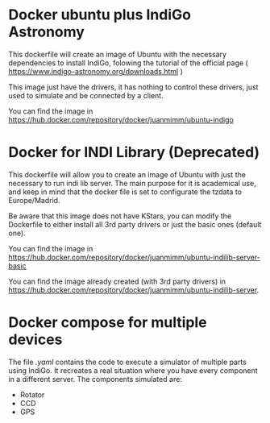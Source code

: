 # Docker ubuntu plus IndiGo Astronomy

This dockerfile will create an image of Ubuntu with the necessary dependencies to install IndiGo, folowing the tutorial of the official page ( https://www.indigo-astronomy.org/downloads.html )

This image just have the drivers, it has nothing to control these drivers, just used to simulate and be connected by a client.

You can find the image in https://hub.docker.com/repository/docker/juanmimm/ubuntu-indigo

# Docker for INDI Library (Deprecated)

This dockerfile will allow you to create an image of Ubuntu with just the necessary to run indi lib server.
The main purpose for it is academical use, and keep in mind that the docker file is set to configurate the tzdata to Europe/Madrid.

Be aware that this image does not have KStars, you can modify the Dockerfile to either install all 3rd party drivers or just the basic ones (default one).

You can find the image in https://hub.docker.com/repository/docker/juanmimm/ubuntu-indilib-server-basic

You can find the image already created (with 3rd party drivers) in https://hub.docker.com/repository/docker/juanmimm/ubuntu-indilib-server.

# Docker compose for multiple devices

The file _.yaml_ contains the code to execute a simulator of multiple parts using IndiGo. It recreates a real situation where you have every component in a different server. The components simulated are:
* Rotator
* CCD
* GPS
